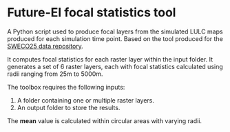 # Future-EI focal statistics tool

A Python script used to produce focal layers from the simulated LULC maps
produced for each simulation time point. Based on the tool produced for the
[SWECO25 data repository](https://github.com/NKulling/SWECO25/tree/main/focal_statistics_toolbox).

It computes focal statistics for each raster layer within the input folder. It
generates a set of 6 raster layers, each with focal statistics calculated using
radii ranging from 25m to 5000m.

The toolbox requires the following inputs:

1) A folder containing one or multiple raster layers.
2) An output folder to store the results.

The **mean** value is calculated within circular areas with varying radii.


